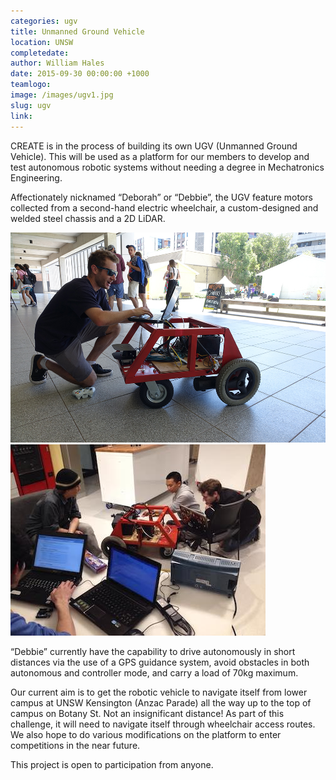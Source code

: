 ```yaml
---
categories: ugv
title: Unmanned Ground Vehicle
location: UNSW
completedate:
author: William Hales
date: 2015-09-30 00:00:00 +1000
teamlogo:
image: /images/ugv1.jpg
slug: ugv
link:
---
```


CREATE is in the process of building its own UGV (Unmanned Ground Vehicle). This will be used as a platform for our members to develop and test autonomous robotic systems without needing a degree in Mechatronics Engineering.

Affectionately nicknamed “Deborah” or “Debbie”, the UGV feature motors collected from a second-hand electric wheelchair, a custom-designed and welded steel chassis and a 2D LiDAR.

 <img src="/images/DSC01350.JPG" class="contentimg">
 <img src="/images/ugv2.jpg" class="contentimg">

 “Debbie” currently have the capability to drive autonomously in short distances via the use of a GPS guidance system, avoid obstacles in both autonomous and controller mode, and carry a load of 70kg maximum.

Our current aim is to get the robotic vehicle to navigate itself from lower campus at UNSW Kensington (Anzac Parade) all the way up to the top of campus on Botany St. Not an insignificant distance! As part of this challenge, it will need to navigate itself through wheelchair access routes. We also hope to do various modifications on the platform to enter competitions in the near future.

This project is open to participation from anyone.
